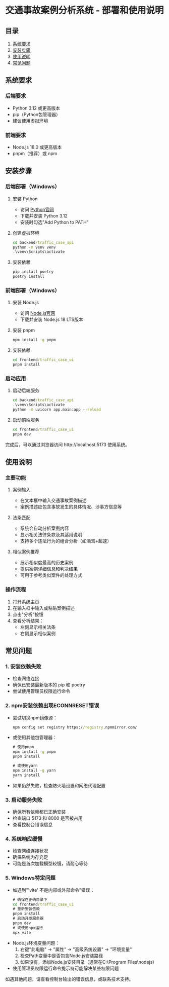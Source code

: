 # 交通事故案例分析系统 - 部署和使用说明

## 目录
1. [系统要求](#系统要求)
2. [安装步骤](#安装步骤)
3. [使用说明](#使用说明)
4. [常见问题](#常见问题)

## 系统要求

### 后端要求
- Python 3.12 或更高版本
- pip（Python包管理器）
- 建议使用虚拟环境

### 前端要求
- Node.js 18.0 或更高版本
- pnpm（推荐）或 npm

## 安装步骤

### 后端部署（Windows）

1. 安装 Python
   - 访问 [Python官网](https://www.python.org/downloads/)
   - 下载并安装 Python 3.12
   - 安装时勾选"Add Python to PATH"

2. 创建虚拟环境
   ```cmd
   cd backend/traffic_case_api
   python -m venv venv
   .\venv\Scripts\activate
   ```

3. 安装依赖
   ```cmd
   pip install poetry
   poetry install
   ```

### 前端部署（Windows）

1. 安装 Node.js
   - 访问 [Node.js官网](https://nodejs.org/)
   - 下载并安装 Node.js 18 LTS版本

2. 安装 pnpm
   ```cmd
   npm install -g pnpm
   ```

3. 安装依赖
   ```cmd
   cd frontend/traffic_case_ui
   pnpm install
   ```

### 启动应用

1. 启动后端服务
   ```cmd
   cd backend/traffic_case_api
   .\venv\Scripts\activate
   python -m uvicorn app.main:app --reload
   ```

2. 启动前端服务
   ```cmd
   cd frontend/traffic_case_ui
   pnpm dev
   ```

完成后，可以通过浏览器访问 http://localhost:5173 使用系统。

## 使用说明

### 主要功能
1. 案例输入
   - 在文本框中输入交通事故案例描述
   - 案例描述应包含事故发生的具体情况、涉事方信息等

2. 法条匹配
   - 系统会自动分析案例内容
   - 显示相关法律条款及其适用说明
   - 支持多个违法行为的组合分析（如酒驾+超速）

3. 相似案例推荐
   - 展示相似度最高的历史案例
   - 提供案例详细信息和判决结果
   - 可用于参考类似案件的处理方式

### 操作流程
1. 打开系统主页
2. 在输入框中输入或粘贴案例描述
3. 点击"分析"按钮
4. 查看分析结果：
   - 左侧显示相关法条
   - 右侧显示相似案例

## 常见问题

### 1. 安装依赖失败
- 检查网络连接
- 确保已安装最新版本的 pip 和 poetry
- 尝试使用管理员权限运行命令

### 2. npm安装依赖出现ECONNRESET错误
- 尝试切换npm镜像源：
  ```cmd
  npm config set registry https://registry.npmmirror.com/
  ```
- 或使用其他包管理器：
  ```cmd
  # 使用pnpm
  npm install -g pnpm
  pnpm install

  # 或使用yarn
  npm install -g yarn
  yarn install
  ```
- 如果仍然失败，检查防火墙设置和网络代理配置

### 3. 启动服务失败
- 确保所有依赖都已正确安装
- 检查端口 5173 和 8000 是否被占用
- 查看控制台错误信息

### 4. 系统响应缓慢
- 检查网络连接状况
- 确保系统内存充足
- 可能是首次加载模型较慢，请耐心等待

### 5. Windows特定问题
- 如遇到"'vite' 不是内部或外部命令"错误：
  ```cmd
  # 确保在正确目录下
  cd frontend/traffic_case_ui
  # 重新安装依赖
  pnpm install
  # 启动开发服务器
  pnpm dev
  # 或使用npx运行
  npx vite
  ```
- Node.js环境变量问题：
  1. 右键"此电脑" -> "属性" -> "高级系统设置" -> "环境变量"
  2. 检查Path变量中是否包含Node.js安装路径
  3. 如果没有，添加Node.js安装目录（通常在C:\Program Files\nodejs）
- 使用管理员权限运行命令提示符可能解决某些权限问题

如遇其他问题，请查看控制台输出的错误信息，或联系技术支持。
